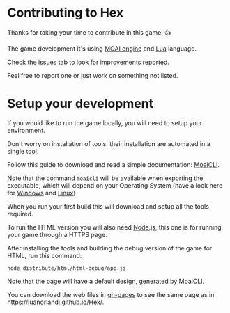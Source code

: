 # Contributing to Hex

Thanks for taking your time to contribute in this game! :+1:

The game development it's using [MOAI engine][moai] and [Lua][lua] language.

Check the [issues tab][issues] to look for improvements reported.

Feel free to report one or just work on something not listed.

# Setup your development

If you would like to run the game locally, you will need to setup your environment.

Don't worry on installation of tools, their installation are automated in a single tool.

Follow this guide to download and read a simple documentation: [MoaiCLI][moaicli].

Note that the command `moaicli` will be available when exporting the executable, which will depend on your Operating System (have a look here for [Windows][export windows] and [Linux][export linux])

When you run your first build this will download and setup all the tools required.

To run the HTML version you will also need [Node.js][nodejs], this one is for running your game through a HTTPS page.

After installing the tools and building the debug version of the game for HTML, run this command:

```
node distribute/html/html-debug/app.js
```

Note that the page will have a default design, generated by MoaiCLI.

You can download the web files in [gh-pages] to see the same page as in https://luanorlandi.github.io/Hex/.

[moai]: http://moaiforge.com/
[lua]: https://www.lua.org/
[issues]: https://github.com/luanorlandi/Hex/issues
[moaicli]: http://halfnelson.github.io/moaicli/
[export linux]: https://stackoverflow.com/questions/14637979/how-to-permanently-set-path-on-linux-unix
[export windows]: https://stackoverflow.com/questions/44272416/how-to-add-a-folder-to-path-environment-variable-in-windows-10-with-screensho
[nodejs]: https://nodejs.org/en/
[gh-pages]: https://github.com/luanorlandi/Hex/tree/gh-pages